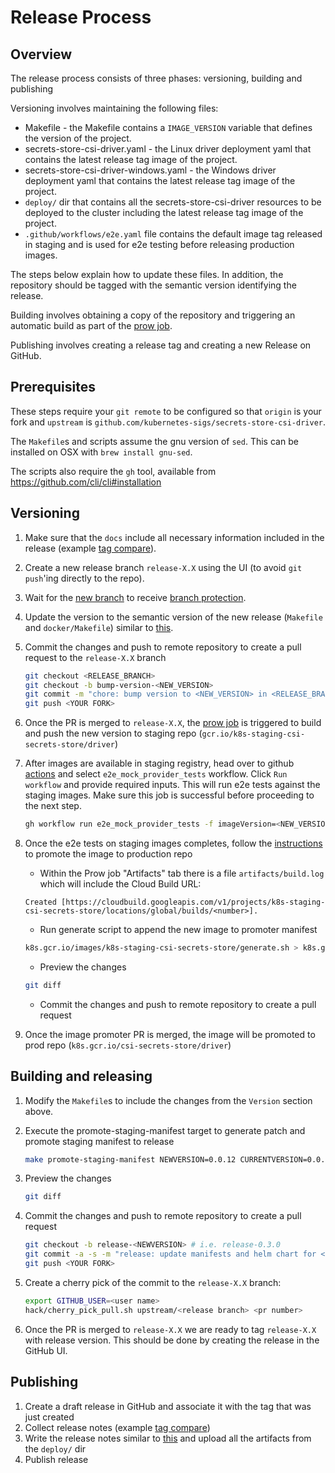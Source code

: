 # Release Process

## Overview

The release process consists of three phases: versioning, building and publishing

Versioning involves maintaining the following files:

- Makefile - the Makefile contains a `IMAGE_VERSION` variable that defines the version of the project.
- secrets-store-csi-driver.yaml - the Linux driver deployment yaml that contains the latest release tag image of the project.
- secrets-store-csi-driver-windows.yaml - the Windows driver deployment yaml that contains the latest release tag image of the project.
- `deploy/` dir that contains all the secrets-store-csi-driver resources to be deployed to the cluster including the latest release tag image of the project.
- `.github/workflows/e2e.yaml` file contains the default image tag released in staging and is used for e2e testing before releasing production images.

The steps below explain how to update these files. In addition, the repository should be tagged with the semantic version identifying the release.

Building involves obtaining a copy of the repository and triggering an automatic build as part of the [prow job](https://testgrid.k8s.io/sig-auth-secrets-store-csi-driver#secrets-store-csi-driver-push-image).

Publishing involves creating a release tag and creating a new Release on GitHub.

## Prerequisites

These steps require your `git remote` to be configured so that `origin` is your fork and `upstream` is `github.com/kubernetes-sigs/secrets-store-csi-driver`.

The `Makefile`s and scripts assume the gnu version of `sed`. This can be installed on OSX with `brew install gnu-sed`.

The scripts also require the `gh` tool, available from <https://github.com/cli/cli#installation>

## Versioning

1. Make sure that the `docs` include all necessary information included in the release (example [tag compare](https://github.com/kubernetes-sigs/secrets-store-csi-driver/compare/v0.3.0...main)).
1. Create a new release branch `release-X.X` using the UI (to avoid `git push`'ing directly to the repo).
1. Wait for the [new branch](https://github.com/kubernetes-sigs/secrets-store-csi-driver/branches) to receive [branch protection](https://docs.github.com/en/github/administering-a-repository/defining-the-mergeability-of-pull-requests/about-protected-branches).
1. Update the version to the semantic version of the new release (`Makefile` and `docker/Makefile`) similar to [this](https://github.com/kubernetes-sigs/secrets-store-csi-driver/pull/767).
1. Commit the changes and push to remote repository to create a pull request to the `release-X.X` branch

    ```bash
    git checkout <RELEASE_BRANCH>
    git checkout -b bump-version-<NEW_VERSION>
    git commit -m "chore: bump version to <NEW_VERSION> in <RELEASE_BRANCH>"
    git push <YOUR FORK>
    ```

1. Once the PR is merged to `release-X.X`, the [prow job](https://testgrid.k8s.io/sig-auth-secrets-store-csi-driver#secrets-store-csi-driver-push-image) is triggered to build and push the new version to staging repo (`gcr.io/k8s-staging-csi-secrets-store/driver`)
1. After images are available in staging registry, head over to github [actions](https://github.com/kubernetes-sigs/secrets-store-csi-driver/actions) and select `e2e_mock_provider_tests` workflow. Click `Run workflow` and provide required inputs. This will run e2e tests against the staging images. Make sure this job is successful before proceeding to the next step.

    ```bash
    gh workflow run e2e_mock_provider_tests -f imageVersion=<NEW_VERSION>
    ```

1. Once the e2e tests on staging images completes, follow the [instructions](https://github.com/kubernetes/k8s.io/tree/main/k8s.gcr.io#image-promoter) to promote the image to production repo
    - Within the Prow job "Artifacts" tab there is a file `artifacts/build.log` which will include the Cloud Build URL:

    ```text
    Created [https://cloudbuild.googleapis.com/v1/projects/k8s-staging-csi-secrets-store/locations/global/builds/<number>].
    ```

    - Run generate script to append the new image to promoter manifest

    ```bash
    k8s.gcr.io/images/k8s-staging-csi-secrets-store/generate.sh > k8s.gcr.io/images/k8s-staging-csi-secrets-store/images.yaml
    ```

    - Preview the changes

    ```bash
    git diff
    ```

    - Commit the changes and push to remote repository to create a pull request
1. Once the image promoter PR is merged, the image will be promoted to prod repo (`k8s.gcr.io/csi-secrets-store/driver`)
  
## Building and releasing

1. Modify the `Makefile`s to include the changes from the `Version` section above.

1. Execute the promote-staging-manifest target to generate patch and promote staging manifest to release

    ```bash
   make promote-staging-manifest NEWVERSION=0.0.12 CURRENTVERSION=0.0.11
    ```

1. Preview the changes

    ```bash
   git diff
    ```

1. Commit the changes and push to remote repository to create a pull request

    ```bash
    git checkout -b release-<NEWVERSION> # i.e. release-0.3.0
    git commit -a -s -m "release: update manifests and helm chart for <NEWVERSION>"
    git push <YOUR FORK>
    ```

1. Create a cherry pick of the commit to the `release-X.X` branch:

    ```bash
    export GITHUB_USER=<user name>
    hack/cherry_pick_pull.sh upstream/<release branch> <pr number>
    ```

1. Once the PR is merged to `release-X.X` we are ready to tag `release-X.X` with release
   version. This should be done by creating the release in the GitHub UI.

## Publishing

1. Create a draft release in GitHub and associate it with the tag that was just created
1. Collect release notes (example [tag compare](https://github.com/kubernetes-sigs/secrets-store-csi-driver/compare/v0.3.0...main))
1. Write the release notes similar to [this](https://github.com/kubernetes-sigs/secrets-store-csi-driver/releases/tag/v0.0.12) and upload all the artifacts from the `deploy/` dir
1. Publish release
